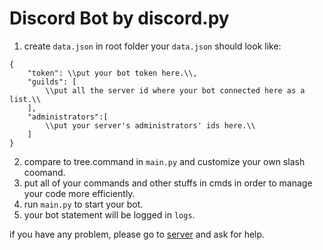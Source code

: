 # Discord Bot by discord.py

1. create `data.json` in root folder
your `data.json` should look like:
``` =json
{
    "token": \\put your bot token here.\\,
    "guilds": [
        \\put all the server id where your bot connected here as a list.\\
    ],
    "administrators":[
        \\put your server's administrators' ids here.\\
    ]
}
```
2. compare to tree.command in `main.py` and customize your own slash coomand.
3. put all of your commands and other stuffs in cmds in order to manage your code more efficiently.
4. run `main.py` to start your bot.
5. your bot statement will be logged in `logs`.


if you have any problem, please go to [server](https://discord.gg/59s45PYDHD) and ask for help.
